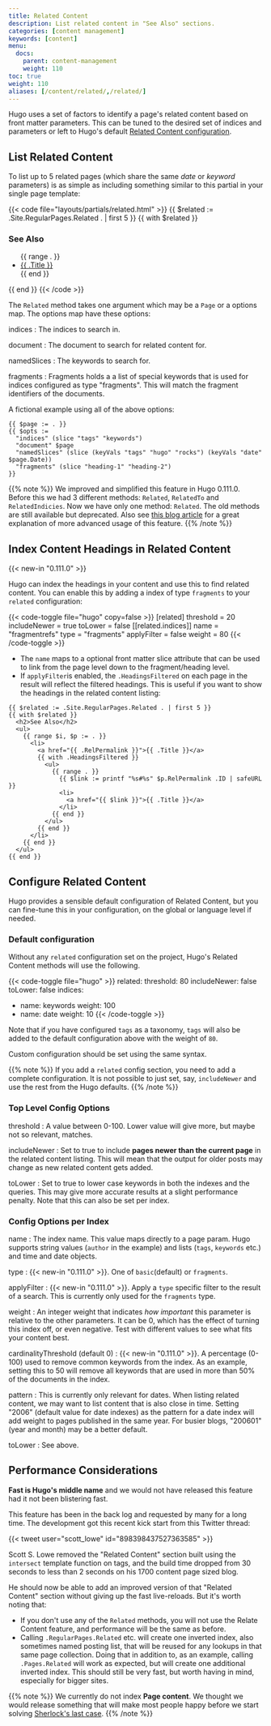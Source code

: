 ```yaml
---
title: Related Content
description: List related content in "See Also" sections.
categories: [content management]
keywords: [content]
menu:
  docs:
    parent: content-management
    weight: 110
toc: true
weight: 110
aliases: [/content/related/,/related/]
---
```


Hugo uses a set of factors to identify a page's related content based on front matter parameters. This can be tuned to the desired set of indices and parameters or left to Hugo's default [Related Content configuration](#configure-related-content).

## List Related Content

To list up to 5 related pages (which share the same _date_ or _keyword_ parameters) is as simple as including something similar to this partial in your single page template:

{{< code file="layouts/partials/related.html" >}}
{{ $related := .Site.RegularPages.Related . | first 5 }}
{{ with $related }}
<h3>See Also</h3>
<ul>
 {{ range . }}
 <li><a href="{{ .RelPermalink }}">{{ .Title }}</a></li>
 {{ end }}
</ul>
{{ end }}
{{< /code >}}

The `Related` method takes one argument which may be a `Page` or a options map. The options map have these options:

indices
: The indices to search in.

document
: The document to search for related content for.

namedSlices
: The keywords to search for.

fragments
: Fragments holds a a list of special keywords that is used for indices configured as type "fragments". This will match the fragment identifiers of the documents.

A fictional example using all of the above options:

```go-html-template
{{ $page := . }}
{{ $opts := 
  "indices" (slice "tags" "keywords")
  "document" $page
  "namedSlices" (slice (keyVals "tags" "hugo" "rocks") (keyVals "date" $page.Date))
  "fragments" (slice "heading-1" "heading-2")
}}
```

{{% note %}}
We improved and simplified this feature in Hugo 0.111.0. Before this we had 3 different methods: `Related`, `RelatedTo` and `RelatedIndicies`. Now we have only one method: `Related`. The old methods are still available but deprecated. Also see [this blog article](https://regisphilibert.com/blog/2018/04/hugo-optmized-relashionships-with-related-content/) for a great explanation of more advanced usage of this feature.
{{% /note %}}

## Index Content Headings in Related Content

{{< new-in "0.111.0" >}}

Hugo can index the headings in your content and use this to find related content. You can enable this by adding a index of type `fragments` to your `related` configuration:

{{< code-toggle file="hugo" copy=false >}}
[related]
threshold    = 20
includeNewer = true
toLower      = false
[[related.indices]]
name        = "fragmentrefs"
type        = "fragments"
applyFilter = false
weight      = 80
{{< /code-toggle >}}

* The `name` maps to a optional front matter slice attribute that can be used to link from the page level down to the fragment/heading level.
* If `applyFilter`is enabled, the `.HeadingsFiltered` on each page in the result will reflect the filtered headings. This is useful if you want to show the headings in the related content listing:

```go-html-template
{{ $related := .Site.RegularPages.Related . | first 5 }}
{{ with $related }}
  <h2>See Also</h2>
  <ul>
    {{ range $i, $p := . }}
      <li>
        <a href="{{ .RelPermalink }}">{{ .Title }}</a>
        {{ with .HeadingsFiltered }}
          <ul>
            {{ range . }}
              {{ $link := printf "%s#%s" $p.RelPermalink .ID | safeURL }}
              <li>
                <a href="{{ $link }}">{{ .Title }}</a>
              </li>
            {{ end }}
          </ul>
        {{ end }}
      </li>
    {{ end }}
  </ul>
{{ end }}
```

## Configure Related Content

Hugo provides a sensible default configuration of Related Content, but you can fine-tune this in your configuration, on the global or language level if needed.

### Default configuration

Without any `related` configuration set on the project, Hugo's Related Content methods will use the following.

{{< code-toggle file="hugo" >}}
related:
  threshold: 80
  includeNewer: false
  toLower: false
  indices:
  - name: keywords
    weight: 100
  - name: date
    weight: 10
{{< /code-toggle >}}

Note that if you have configured `tags` as a taxonomy, `tags` will also be added to the default configuration above with the weight of `80`.

Custom configuration should be set using the same syntax.

{{% note %}}
If you add a `related` config section, you need to add a complete configuration. It is not possible to just set, say, `includeNewer` and use the rest  from the Hugo defaults.
{{% /note %}}

### Top Level Config Options

threshold
:  A value between 0-100. Lower value will give more, but maybe not so relevant, matches.

includeNewer
:  Set to true to include **pages newer than the current page** in the related content listing. This will mean that the output for older posts may change as new related content gets added.

toLower
: Set to true to lower case keywords in both the indexes and the queries. This may give more accurate results at a slight performance penalty. Note that this can also be set per index.

### Config Options per Index

name
:  The index name. This value maps directly to a page param. Hugo supports string values (`author` in the example) and lists (`tags`, `keywords` etc.) and time and date objects.

type
: {{< new-in "0.111.0" >}}. One of `basic`(default) or `fragments`.

applyFilter
: {{< new-in "0.111.0" >}}. Apply a `type` specific filter to the result of a search. This is currently only used for the `fragments` type.

weight
: An integer weight that indicates _how important_ this parameter is relative to the other parameters.  It can be 0, which has the effect of turning this index off, or even negative. Test with different values to see what fits your content best.


cardinalityThreshold (default 0)
: {{< new-in "0.111.0" >}}. A percentage (0-100) used to remove common keywords from the index. As an example, setting this to 50 will remove all keywords that are used in more than 50% of the documents in the index.

pattern
: This is currently only relevant for dates. When listing related content, we may want to list content that is also close in time. Setting "2006" (default value for date indexes) as the pattern for a date index will add weight to pages published in the same year. For busier blogs, "200601" (year and month) may be a better default.

toLower
: See above.

## Performance Considerations

**Fast is Hugo's middle name** and we would not have released this feature had it not been blistering fast.

This feature has been in the back log and requested by many for a long time. The development got this recent kick start from this Twitter thread:

{{< tweet user="scott_lowe" id="898398437527363585" >}}

Scott S. Lowe removed the "Related Content" section built using the `intersect` template function on tags, and the build time dropped from 30 seconds to less than 2 seconds on his 1700 content page sized blog.

He should now be able to add an improved version of that "Related Content" section without giving up the fast live-reloads. But it's worth noting that:

* If you don't use any of the `Related` methods, you will not use the Relate Content feature, and performance will be the same as before.
* Calling `.RegularPages.Related` etc. will create one inverted index, also sometimes named posting list, that will be reused for any lookups in that same page collection. Doing that in addition to, as an example, calling `.Pages.Related` will work as expected, but will create one additional inverted index. This should still be very fast, but worth having in mind, especially for bigger sites.

{{% note %}}
We currently do not index **Page content**. We thought we would release something that will make most people happy before we start solving [Sherlock's last case](https://github.com/joearms/sherlock).
{{% /note %}}
